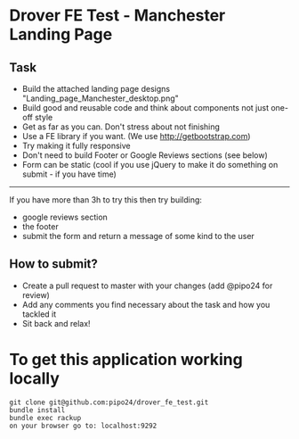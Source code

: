 Drover FE Test - Manchester Landing Page
=============


Task
-------------
- Build the attached landing page designs "Landing_page_Manchester_desktop.png"
- Build good and reusable code and think about components not just one-off style
- Get as far as you can. Don't stress about not finishing
- Use a FE library if you want. (We use http://getbootstrap.com)
- Try making it fully responsive
- Don't need to build Footer or Google Reviews sections (see below)
- Form can be static (cool if you use jQuery to make it do something on submit - if you have time)

-------------
If you have more than 3h to try this then try building:
- google reviews section
- the footer
- submit the form and return a message of some kind to the user


How to submit?
-------------
- Create a pull request to master with your changes (add @pipo24 for review)
- Add any comments you find necessary about the task and how you tackled it
- Sit back and relax!


To get this application working locally
=============

    git clone git@github.com:pipo24/drover_fe_test.git
    bundle install
    bundle exec rackup
    on your browser go to: localhost:9292
